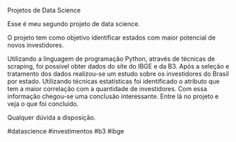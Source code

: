 
Projetos de Data Science

Esse é meu segundo projeto de data science. 

O projeto tem como objetivo identificar estados com maior potencial de novos investidores.

Utilizando a linguagem de programação Python, através de técnicas de scraping, foi possível obter dados do site do IBGE e da B3.
Após a seleção e tratamento dos dados realizou-se um estudo sobre os investidores do Brasil por estado.
Utilizando técnicas estatísticas foi identificado o atributo que tem a maior correlação com a quantidade de investidores. 
Com essa informação chegou-se uma conclusão interessante. Entre lá no projeto e veja o que foi concluído.

Qualquer dúvida a disposição. 


#datascience #investimentos #b3 #ibge  
